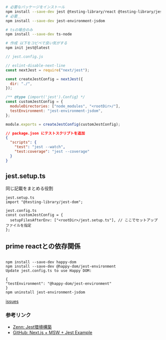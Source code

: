 ```bash
# 必要なパッケージをインストール
npm install --save-dev jest @testing-library/react @testing-library/jest-dom @testing-library/user-event ts-jest @types/jest
# 必要＿
npm install --save-dev jest-environment-jsdom

# tsの場合のみ
npm install --save-dev ts-node

# 作成 以下をコピペで良い気がする
npm init jest@latest
```

```javascript
// jest.config.js

// eslint-disable-next-line
const nextJest = require("next/jest");

const createJestConfig = nextJest({
  dir: "./",
});

/** @type {import('jest').Config} */
const customJestConfig = {
  moduleDirectories: ["node_modules", "<rootDir>/"],
  testEnvironment: "jest-environment-jsdom",
};

module.exports = createJestConfig(customJestConfig);
```

```json
// package.json にテストスクリプトを追加
{
  "scripts": {
    "test": "jest --watch",
    "test:coverage": "jest --coverage"
  }
}
```

## jest.setup.ts

同じ記載をまとめる役割

```
jest.setup.ts
import "@testing-library/jest-dom";

jest.config.ts
const customJestConfig = {
  setupFilesAfterEnv: ["<rootDir>/jest.setup.ts"], // ここでセットアップファイルを指定
};
```

## prime reactとの依存関係

```

npm install --save-dev happy-dom
npm install --save-dev @happy-dom/jest-environment
Update jest.config.ts to use Happy DOM:

{
"testEnvironment": "@happy-dom/jest-environment"
}
npm uninstall jest-environment-jsdom

```

[issues](ttps://github.com/primefaces/primeng/issues/14085)

### 参考リンク

- [Zenn: Jest環境構築](https://zenn.dev/c_shiraga/articles/056e7196b41c08)
- [GitHub: Next.js + MSW + Jest Example](https://github.com/yamamoto04150422/next-msw/blob/main/jest.config.ts)

